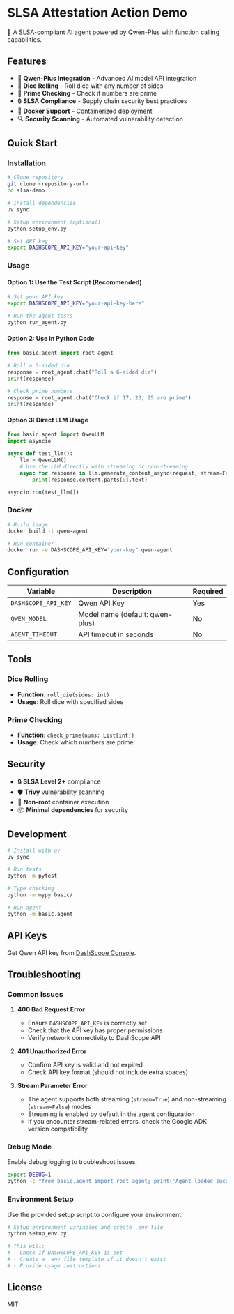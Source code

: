 # SLSA Attestation Action Demo

🚀 A SLSA-compliant AI agent powered by Qwen-Plus with function calling capabilities.

## Features

- 🤖 **Qwen-Plus Integration** - Advanced AI model API integration
- 🎲 **Dice Rolling** - Roll dice with any number of sides
- 🔢 **Prime Checking** - Check if numbers are prime
- 🔒 **SLSA Compliance** - Supply chain security best practices
- 🐳 **Docker Support** - Containerized deployment
- 🔍 **Security Scanning** - Automated vulnerability detection

## Quick Start

### Installation

```bash
# Clone repository
git clone <repository-url>
cd slsa-demo

# Install dependencies
uv sync

# Setup environment (optional)
python setup_env.py

# Set API key
export DASHSCOPE_API_KEY="your-api-key"
```

### Usage

#### Option 1: Use the Test Script (Recommended)

```bash
# Set your API key
export DASHSCOPE_API_KEY="your-api-key-here"

# Run the agent tests
python run_agent.py
```

#### Option 2: Use in Python Code

```python
from basic.agent import root_agent

# Roll a 6-sided die
response = root_agent.chat("Roll a 6-sided die")
print(response)

# Check prime numbers
response = root_agent.chat("Check if 17, 23, 25 are prime")
print(response)
```

#### Option 3: Direct LLM Usage

```python
from basic.agent import QwenLLM
import asyncio

async def test_llm():
    llm = QwenLLM()
    # Use the LLM directly with streaming or non-streaming
    async for response in llm.generate_content_async(request, stream=False):
        print(response.content.parts[0].text)

asyncio.run(test_llm())
```

### Docker

```bash
# Build image
docker build -t qwen-agent .

# Run container
docker run -e DASHSCOPE_API_KEY="your-key" qwen-agent
```

## Configuration

| Variable | Description | Required |
|----------|-------------|----------|
| `DASHSCOPE_API_KEY` | Qwen API Key | Yes |
| `QWEN_MODEL` | Model name (default: qwen-plus) | No |
| `AGENT_TIMEOUT` | API timeout in seconds | No |

## Tools

### Dice Rolling
- **Function**: `roll_die(sides: int)`
- **Usage**: Roll dice with specified sides

### Prime Checking
- **Function**: `check_prime(nums: List[int])`
- **Usage**: Check which numbers are prime

## Security

- 🔒 **SLSA Level 2+** compliance
- 🛡️ **Trivy** vulnerability scanning
- 🔐 **Non-root** container execution
- 📦 **Minimal dependencies** for security

## Development

```bash
# Install with uv
uv sync

# Run tests
python -m pytest

# Type checking
python -m mypy basic/

# Run agent
python -m basic.agent
```

## API Keys

Get Qwen API key from [DashScope Console](https://dashscope.aliyun.com/).

## Troubleshooting

### Common Issues

1. **400 Bad Request Error**
   - Ensure `DASHSCOPE_API_KEY` is correctly set
   - Check that the API key has proper permissions
   - Verify network connectivity to DashScope API

2. **401 Unauthorized Error**
   - Confirm API key is valid and not expired
   - Check API key format (should not include extra spaces)

3. **Stream Parameter Error**
   - The agent supports both streaming (`stream=True`) and non-streaming (`stream=False`) modes
   - Streaming is enabled by default in the agent configuration
   - If you encounter stream-related errors, check the Google ADK version compatibility

### Debug Mode

Enable debug logging to troubleshoot issues:

```bash
export DEBUG=1
python -c "from basic.agent import root_agent; print('Agent loaded successfully')"
```

### Environment Setup

Use the provided setup script to configure your environment:

```bash
# Setup environment variables and create .env file
python setup_env.py

# This will:
# - Check if DASHSCOPE_API_KEY is set
# - Create a .env file template if it doesn't exist
# - Provide usage instructions
```

## License

MIT

